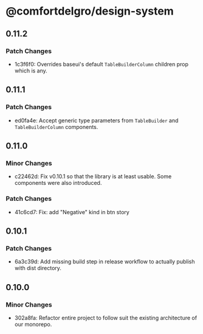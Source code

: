 # @comfortdelgro/design-system

## 0.11.2

### Patch Changes

- 1c3f6f0: Overrides baseui's default `TableBuilderColumn` children prop which is any.

## 0.11.1

### Patch Changes

- ed0fa4e: Accept generic type parameters from `TableBuilder` and `TableBuilderColumn` components.

## 0.11.0

### Minor Changes

- c22462d: Fix v0.10.1 so that the library is at least usable. Some components were also introduced.

### Patch Changes

- 41c6cd7: Fix: add "Negative" kind in btn story

## 0.10.1

### Patch Changes

- 6a3c39d: Add missing build step in release workflow to actually publish with dist directory.

## 0.10.0

### Minor Changes

- 302a8fa: Refactor entire project to follow suit the existing architecture of our monorepo.
